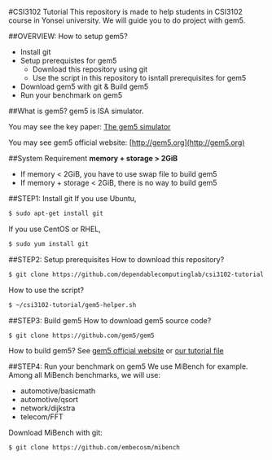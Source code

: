 #CSI3102 Tutorial
This repository is made to help students in CSI3102 course in Yonsei university.
We will guide you to do project with gem5.

##OVERVIEW: How to setup gem5?
- Install git
- Setup prerequistes for gem5
  - Download this repository using git
  - Use the script in this repository to isntall prerequisites for gem5
- Download gem5 with git & Build gem5
- Run your benchmark on gem5

##What is gem5?
gem5 is ISA simulator.

You may see the key paper: [The gem5 simulator](http://dl.acm.org/citation.cfm?id=2024718)

You may see gem5 official website: [http://gem5.org](http://gem5.org)

##System Requirement
**memory + storage > 2GiB**
- If memory < 2GiB, you have to use swap file to build gem5
- If memory + storage < 2GiB, there is no way to build gem5

##STEP1: Install git
If you use Ubuntu,
```sh
$ sudo apt-get install git
```

If you use CentOS or RHEL,
```sh
$ sudo yum install git
```

##STEP2: Setup prerequisites
How to download this repository?
```sh
$ git clone https://github.com/dependablecomputinglab/csi3102-tutorial.git ~/csi3102-tutorial
```

How to use the script?
```sh
$ ~/csi3102-tutorial/gem5-helper.sh
```

##STEP3: Build gem5
How to download gem5 source code?
```sh
$ git clone https://github.com/gem5/gem5
```

How to build gem5?
See [gem5 official website](http://gem5.org) or [our tutorial file](http://dclab.yonsei.ac.kr/csi3102/gem5-tutorial.pdf)

##STEP4: Run your benchmark on gem5
We use MiBench for example. Among all MiBench benchmarks, we will use:
- automotive/basicmath
- automotive/qsort
- network/dijkstra
- telecom/FFT

Download MiBench with git:
```sh
$ git clone https://github.com/embecosm/mibench
```
